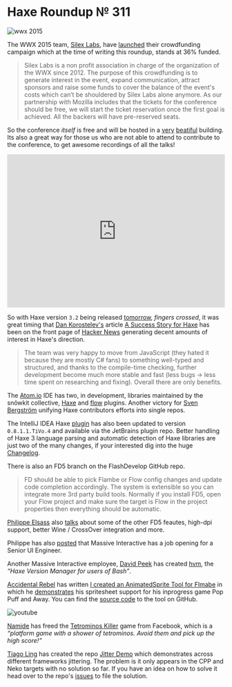 [_template]: ../templates/roundup.html
[date]: / "2015-03-14 17:09:00"
[modified]: / "2015-03-14 17:15:00"
[published]: / "2015-03-14 17:30:00"
[“”]: a ""
# Haxe Roundup № 311

![wwx 2015](/img/305/wwx2015.png "WWX 2015 in Paris between 29th May and 1st June!")

The WWX 2015 team, [Silex Labs][tw1], have [launched][l1] their crowdfunding 
campaign which at the time of writing this roundup, stands at 36% funded. 

> Silex Labs is a non profit association in charge of the organization of the 
WWX since 2012. The purpose of this crowdfunding is to generate interest in 
the event, expand communication, attract sponsors and raise some funds to cover 
the balance of the event's costs which can’t be shouldered by Silex Labs 
alone anymore. As our partnership with Mozilla includes that the tickets for 
the conference should be free, we will start the ticket reservation once the 
first goal is achieved. All the backers will have pre-reserved seats.

So the conference _itself_ is free and will be hosted in a [very][l2] [beatiful][l3]
building. Its also a great way for those us who are not able to attend to contribute
to the conference, to get awesome recordings of all the talks!

<iframe frameborder="0" height="355px" width="100%" src="http://www.ulule.com/wwx2015/widget.html" scrolling="no"></iframe>

So with Haxe version `3.2` being released [tomorrow][l4], _fingers crossed_, it was
great timing that [Dan Korostelev's][tw2] article [A Success Story for Haxe][l5] has
been on the front page of [Hacker News][l6] generating decent amounts of interest 
in Haxe's direction.

> The team was very happy to move from JavaScript (they hated it 
because they are mostly C# fans) to something well-typed and structured, 
and thanks to the compile-time checking, further development become much 
more stable and fast (less bugs -> less time spent on researching and fixing). 
Overall there are only benefits.

The [Atom.io][l7] IDE has two, in development, libraries maintained by the snõwkit
collective, [Haxe][l8] and [flow][l9] plugins. Another victory for 
[Sven Bergström][tw3] unifying Haxe contributors efforts into single repos.

The IntelliJ IDEA Haxe [plugin][l10] has also been updated to version `0.8.1.1.TiVo.4`
and available via the JetBrains plugin repo. Better handling of Haxe 3
language parsing and automatic detection of Haxe libraries are just two of the 
many changes, if your interested dig into the huge [Changelog][l11].

There is also an FD5 branch on the FlashDevelop GitHub repo.

> FD should be able to pick Flambe or Flow config changes and update code 
completion accordingly. The system is extensible so you can integrate more 
3rd party build tools. Normally if you install FD5, open your Flow project 
and make sure the target is Flow in the project properties then everything 
should be automatic.

[Philippe Elsass][tw4] also [talks][l12] about some of the other FD5 feautes, 
high-dpi support, better Wine / CrossOver integration and more.

Philippe has also [posted][l13] that Massive Interactive has a job opening
for a Senior UI Engineer.

Another Massive Interactive employee, [David Peek][tw5] has created [hvm][l14],
the _“Haxe Version Manager for users of Bash”_.

[Accidental Rebel][tw6] has written [I created an AnimatedSprite Tool
for Flmabe][l15] in which he [demonstrates][l16] his spritesheet support for his
inprogress game Pop Puff and Away. You can find the [source code][l17] to the tool
on GitHub.

![youtube](j0JDaYDJP6M)

[Namide][tw7] has freed the [Tetrominos Killer][l18] game from Facebook, which is
a _“platform game with a shower of tetrominos. Avoid them and pick up the 
high score!”_

[Tiago Ling][tw8] has created the repo [Jitter Demo][l19] which demonstrates across
different frameworks jittering. The problem is it only appears in the CPP and Neko
targets with no solution so far. If you have an idea on how to solve it head over
to the repo's [issues][l20] to file the solution.

[tw8]: https://twitter.com/TiagoLing "@TiagoLing"
[tw7]: https://twitter.com/_namide "@_namide"
[tw6]: https://twitter.com/accidentalrebel "@accidentalrebel"
[tw5]: https://twitter.com/DavidPeek "@DavidPeek"
[tw4]: https://twitter.com/elsassph "@elsassph"
[tw3]: https://twitter.com/___discovery "@___discovery"
[tw2]: https://twitter.com/nadako "@nadako"
[tw1]: https://twitter.com/silexlabs "@silexlabs"

[l20]: https://github.com/Tiago-Ling/JitterDemo/issues "JitterDemo Issues on GitHub"
[l19]: https://github.com/Tiago-Ling/JitterDemo "JitterDemo on GitHub"
[l18]: http://games.namide.com/tetrominos-killer/ "Tetrominos Killer"
[l17]: https://github.com/accidentalrebel/Flambe-AnimatedSprite "Flambe AnimatedSprite on GitHub"
[l16]: http://accidentalrebel.github.io/Flambe-AnimatedSprite/ "Flambe Animated Sprite Demo"
[l15]: http://www.accidentalrebel.com/i-created-an-animatedsprite-tool-for-flambe/2015/03/10/ "I created an AnimatedSprite Tool for Flambe"
[l14]: https://github.com/dpeek/hvm "hvm on GitHub"
[l13]: http://www.cwjobs.co.uk/JobSearch/JobDetails.aspx?JobId=61900084 "Massive Interactive Job"
[l12]: https://groups.google.com/d/msg/haxelang/z3zFqMKonXE/_4r9C9QUdcoJ "FlashDevelop 5 Features"
[l11]: https://github.com/TiVo/intellij-haxe/blob/master/CHANGELOG.md "IntelliJ IDEA TiVo Haxe Plugin CHANGELOG"
[l10]: https://github.com/TiVo/intellij-haxe "IntelliJ IDEA TiVo Haxe Plugin on GitHub"
[l9]: https://atom.io/packages/flow "Flow Atom.io plugin"
[l8]: https://atom.io/packages/haxe "Haxe Atom.io plugin"
[l7]: https://atom.io "ATOM | A hackable text editor for the 21st Century"
[l6]: https://news.ycombinator.com/item?id=9198406 "A Success Story for Haxe Hacker News Comments"
[l5]: http://nadako.tumblr.com/post/113390739725/a-success-story-for-haxe "A Success Story for Haxe"
[l4]: https://groups.google.com/forum/#!topic/haxedev/EzqeLQEYJ3o "Haxe 3.2 Release Date"
[l3]: https://plus.google.com/+DorianJaminais/posts/e1KTTYiV4m1 "Mozilla Paris Offices"
[l2]: https://plus.google.com/+EmmanuelAstier777/posts/23FshU6cecJ "Mozilla Paris Offices"
[l1]: http://www.ulule.com/wwx2015/ "WWX 2015 Haxe Conference Crowd Funding"